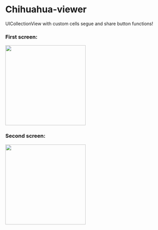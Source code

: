 # Chihuahua-viewer

UICollectionView with custom cells
segue and share button functions!

### First screen:

<img src="https://user-images.githubusercontent.com/121565786/212567989-60d62912-f481-4016-8afd-85c3d2ce3f86.png" width="250"/>

### Second screen:
<img src="https://user-images.githubusercontent.com/121565786/212568073-a3f0a67c-c755-4bfe-8923-031ee9258c19.png" width="250"/>
